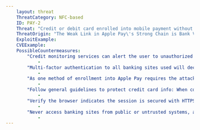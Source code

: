 ```yaml
---
    layout: threat
    ThreatCategory: NFC-based
    ID: PAY-2
    Threat: "Credit or debit card enrolled into mobile payment without cardholder authorization"
    ThreatOrigin: "The Weak Link in Apple Pay\'s Strong Chain is Bank Verification. Who\'s to Blame? [^14]"
    ExploitExample:
    CVEExample:
    PossibleCountermeasures:
        "Credit monitoring services can alert the user to unauthorized transactions and detect authorized enrollment into Apple Pay":
            -
        "Multi-factor authentication to all banking sites used will decrease the potential that an attacker can bypass holder-to-bank authentication and challenges required to enroll the user\'s card into a mobile payment service.":
            -
        "As one method of enrollment into Apple Pay requires the attacker to provide the CVV, use strong physical security mechanisms to prevent unauthorized disclosure of the CVV. See iOS Security: iOS 9.3 and Later [^54]":
            -
        "Follow general guidelines to protect credit card info: When conducting online transactions or accessing banking sites online, never access the URL from a link in an email or SMS/MMS; always type the URL directly into the location bar":
            -
        "Verify the browser indicates the session is secured with HTTPS before authenticating to a banking site or making online payments to vendors":
            -
        "Never access banking sites from public or untrusted systems, as these may have been infected with malware designed to steal authentication credentials or credit card information":
            -
---
```

